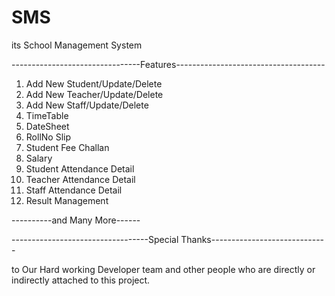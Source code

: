 # SMS
its School Management System

--------------------------------Features-------------------------------------

1) Add New Student/Update/Delete
2) Add New Teacher/Update/Delete
3) Add New Staff/Update/Delete
4) TimeTable
5) DateSheet
6) RollNo Slip
7) Student Fee Challan
8) Salary
10) Student Attendance Detail
11) Teacher Attendance Detail
12) Staff Attendance Detail
13) Result Management

----------and Many More------

----------------------------------Special Thanks-----------------------------

to Our Hard working Developer team and other people who are directly or indirectly attached to this project.




